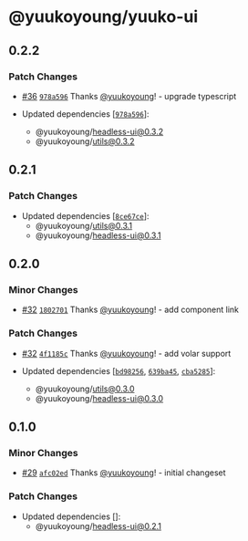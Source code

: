 # @yuukoyoung/yuuko-ui

## 0.2.2

### Patch Changes

- [#36](https://github.com/yuukoyoung/yuuko-design/pull/36) [`978a596`](https://github.com/yuukoyoung/yuuko-design/commit/978a596288d9bb6ecda23ff5fa583a52402ca3ce) Thanks [@yuukoyoung](https://github.com/yuukoyoung)! - upgrade typescript

- Updated dependencies [[`978a596`](https://github.com/yuukoyoung/yuuko-design/commit/978a596288d9bb6ecda23ff5fa583a52402ca3ce)]:
  - @yuukoyoung/headless-ui@0.3.2
  - @yuukoyoung/utils@0.3.2

## 0.2.1

### Patch Changes

- Updated dependencies [[`8ce67ce`](https://github.com/yuukoyoung/yuuko-design/commit/8ce67cec0892e8bb78918ff277886f92a0110fb2)]:
  - @yuukoyoung/utils@0.3.1
  - @yuukoyoung/headless-ui@0.3.1

## 0.2.0

### Minor Changes

- [#32](https://github.com/yuukoyoung/yuuko-design/pull/32) [`1802701`](https://github.com/yuukoyoung/yuuko-design/commit/1802701237490eab568dd3551408b7951aec47c5) Thanks [@yuukoyoung](https://github.com/yuukoyoung)! - add component link

### Patch Changes

- [#32](https://github.com/yuukoyoung/yuuko-design/pull/32) [`4f1185c`](https://github.com/yuukoyoung/yuuko-design/commit/4f1185c5b9dd55c845a7b94c96a477a61e105cbd) Thanks [@yuukoyoung](https://github.com/yuukoyoung)! - add volar support

- Updated dependencies [[`bd98256`](https://github.com/yuukoyoung/yuuko-design/commit/bd98256f8b81b115bd9d0fabac98c34c130f12d9), [`639ba45`](https://github.com/yuukoyoung/yuuko-design/commit/639ba45eaabadd62f6e19f883763225f0977570b), [`cba5285`](https://github.com/yuukoyoung/yuuko-design/commit/cba52856954b55319afe7a70bae0fcd3227a2429)]:
  - @yuukoyoung/utils@0.3.0
  - @yuukoyoung/headless-ui@0.3.0

## 0.1.0

### Minor Changes

- [#29](https://github.com/yuukoyoung/yuuko-design/pull/29) [`afc02ed`](https://github.com/yuukoyoung/yuuko-design/commit/afc02edc0b624ee073a0a6603a5cf8d954aa7725) Thanks [@yuukoyoung](https://github.com/yuukoyoung)! - initial changeset

### Patch Changes

- Updated dependencies []:
  - @yuukoyoung/headless-ui@0.2.1
